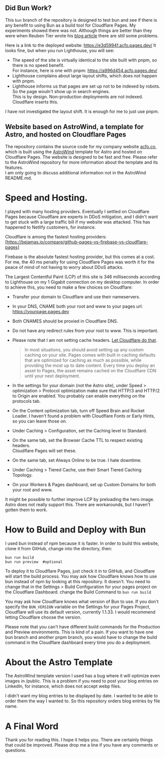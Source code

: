 ## Did Bun Work?

This `bun` branch of the repository is designed to test bun and see if there is any benefit
to using Bun as a build tool for Cloudflare Pages. My experiments showed there was not. Although
things are better than they were when Reuben Tier wrote his [blog article](https://blog.otterlord.dev/posts/hello-from-bun/)
there are still some problems.

Here is a link to the deployed website: https://e3d5994f.acfo.pages.dev/
It looks fine, but when you run Lighthouse, you will see:

- The speed of the site is virtually identical to the site built with pnpm, so there is no speed benefit.  
  For instance, here is one with pnpm: https://a996d454.acfo.pages.dev/
- Lighthouse complains about large layout shifts, which does not happen with pnpm.
- Lighthouse informs us that pages are set up not to be indexed by robots. So the page wouln't show up in search engines.  
  This is by design. Non-production deployments are not indexed. Cloudflare inserts this.

I have not investigated the layout shift. It is enough for me to just use pnpm.

## Website based on AstroWind, a template for Astro, and hosted on Cloudflare Pages

The repository contains the source code for my company website [acfo.co](https://acfo.co),
which is built using the [AstroWind](https://github.com/onwidget/astrowind)
template for Astro and hosted on Cloudflare Pages.
The website is designed to be fast and free.
Please refer to the AstroWind repository for more information about the template and its features.  
I am only going to discuss additional information not in the AstroWind README.md.

# Speed and Hosting.

I played with many hosting providers. Eventually I settled on Cloudflare Pages because Cloudflare are experts
in DDoS mitigation, and I didn't want to get stuck with a large traffic bill if my website was attacked.
This has happened to Netlify customers, for instance.

Cloudflare is among the fastest hosting providers:
[https://bejamas.io/compare/github-pages-vs-firebase-vs-cloudflare-pages]

Firebase is the absolute fastest hosting provider, but this comes at a cost.
For me, the 40 ms penalty for using Cloudflare Pages was worth it for the
peace of mind of not having to worry about DDoS attacks.

The Largest Contentful Paint (LCP) of this site is 346 milliseconds according to Lighthouse on my 1 Gigabit connection
on my desktop computer. In order to achieve this, you need to make a few choices on Cloudflare:

- Transfer your domain to Cloudflare and use their nameservers.
- In your DNS, CNAME both your root and www to your pages url:
  https://yourpage.pages.dev
- Both CNAMES should be proxied in Cloudflare DNS.
- Do not have any redirect rules from your root to www. This is important.
- Please note that I am not setting cache headers. [Let Cloudflare
  do that](https://developers.cloudflare.com/pages/configuration/serving-pages/).

  > In most situations, you should avoid setting up any custom caching on your site. Pages comes with built in caching defaults that are optimized for caching as much as possible, while providing the most up to date content. Every time you deploy an asset to Pages, the asset remains cached on the Cloudflare CDN until your next deployment.

- In the settings for your domain (not the Astro site), under Speed > optimization > Protocol optimization
  make sure that HTTP/3 and HTTP/2 to Origin are enabled. You probably can enable everything
  on the protocols tab.
- On the Content optimization tab, turn off Speed Brain and Rocket Loader.
  I haven't found a problem with Cloudflare Fonts or Early Hints, so you can
  leave those on.
- Under Caching > Configuration, set the Caching level to Standard.
- On the same tab, set the Browser Cache TTL to respect existing headers.  
  Cloudflare Pages will set these.
- On the same tab, set Always Online to be true. I hate downtime.
- Under Caching > Tiered Cache, use their Smart Tiered Caching Topology.
- On your Workers & Pages dashboard, set up Custom Domains for both your root
  and www.

It might be possible to further improve LCP by preloading the hero image. Astro does not really support this. There are workarounds, but I haven't gotten them to work.

# How to Build and Deploy with Bun

I used bun instead of npm because it is faster.
In order to build this website, clone it from GitHub, change into the directory, then:

```
bun run build
bun run preview  #optional
```

To deploy it to Cloudflare Pages, just check it in to GitHub, and Cloudflare will start the build process. You may ask how Cloudflare knows how to use bun instead of npm by looking at this repository. It doesn't. You need to change that in the Settings > Build Configuration for your pages project on the Cloudflare Dashboard. change the Build Command to `bun run build`

You may ask how Cloudflare knows what version of Bun to use. If you don't specify the `BUN_VERSION` variable on the Settings for your Pages Project, Cloudflare will use its default version, currently 1.1.33. I would recommend letting Cloudflare choose the version.

Please note that you can't have different build commands for the Production and Preview environments. This is kind of a pain. If you want to have one bun branch and another pnpm branch, you would have to change the build command in the Cloudflare dashboard every time you do a deployment.

# About the Astro Template

The AstroWind template version I used has a bug where it will optimize
even images in /public. This is a problem if you need to post your blog
entries on LinkedIn, for instance, which does not accept webp files.

I didn't want my blog entries to be displayed by date. I wanted to be able to
order them the way I wanted to. So this repository orders blog entries
by file name.

# A Final Word

Thank you for reading this. I hope it helps you. There are certainly
things that could be improved. Please drop me a line if you have any
comments or questions.
